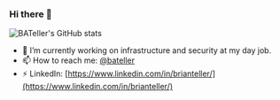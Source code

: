 ### Hi there 👋

<!--
**bateller/bateller** is a ✨ _special_ ✨ repository because its `README.md` (this file) appears on your GitHub profile.

Here are some ideas to get you started:

- 🔭 I’m currently working on ...
- 🌱 I’m currently learning ...
- 👯 I’m looking to collaborate on ...
- 🤔 I’m looking for help with ...
- 💬 Ask me about ...
- 📫 How to reach me: ...
- 😄 Pronouns: ...
- ⚡ Fun fact: ...
-->

![BATeller's GitHub stats](https://github-readme-stats.vercel.app/api?username=bateller&count_private=true&show_icons=true&include_all_commits=true&border_color=2e4058)


- 🔭 I’m currently working on infrastructure and security at my day job.
- 📫 How to reach me: [@bateller](https://twitter.com/bateller)
- ⚡ LinkedIn: [https://www.linkedin.com/in/brianteller/](https://www.linkedin.com/in/brianteller/)
